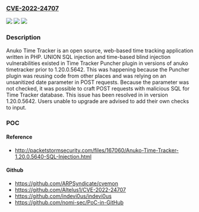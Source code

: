 ### [CVE-2022-24707](https://cve.mitre.org/cgi-bin/cvename.cgi?name=CVE-2022-24707)
![](https://img.shields.io/static/v1?label=Product&message=timetracker&color=blue)
![](https://img.shields.io/static/v1?label=Version&message=n%2Fa&color=blue)
![](https://img.shields.io/static/v1?label=Vulnerability&message=CWE-89%3A%20Improper%20Neutralization%20of%20Special%20Elements%20used%20in%20an%20SQL%20Command%20('SQL%20Injection')&color=brighgreen)

### Description

Anuko Time Tracker is an open source, web-based time tracking application written in PHP. UNION SQL injection and time-based blind injection vulnerabilities existed in Time Tracker Puncher plugin in versions of anuko timetracker prior to 1.20.0.5642. This was happening because the Puncher plugin was reusing code from other places and was relying on an unsanitized date parameter in POST requests. Because the parameter was not checked, it was possible to craft POST requests with malicious SQL for Time Tracker database. This issue has been resolved in in version 1.20.0.5642. Users unable to upgrade are advised to add their own checks to input.

### POC

#### Reference
- http://packetstormsecurity.com/files/167060/Anuko-Time-Tracker-1.20.0.5640-SQL-Injection.html

#### Github
- https://github.com/ARPSyndicate/cvemon
- https://github.com/Altelus1/CVE-2022-24707
- https://github.com/indevi0us/indevi0us
- https://github.com/nomi-sec/PoC-in-GitHub

